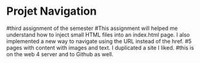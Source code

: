 # Projet Navigation
#third assignment of the semester
#This assignment will helped me understand how to inject small HTML files into an index.html page. I also implemented a new way to navigate using the URL instead of the href.
#5 pages with content with images and text. I duplicated a site I liked. 
#this is on the web 4 server and to Github as well.